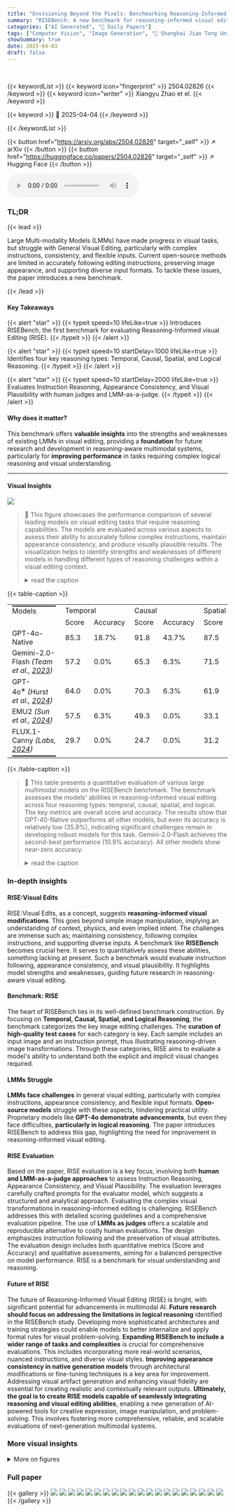 ```yaml
---
title: "Envisioning Beyond the Pixels: Benchmarking Reasoning-Informed Visual Editing"
summary: "RISEBench: A new benchmark for reasoning-informed visual editing to evaluate instruction following, appearance consistency and plausibility in generated images."
categories: ["AI Generated", "🤗 Daily Papers"]
tags: ["Computer Vision", "Image Generation", "🏢 Shanghai Jiao Tong University",]
showSummary: true
date: 2025-04-03
draft: false
---
```


<br>

{{< keywordList >}}
{{< keyword icon="fingerprint" >}} 2504.02826 {{< /keyword >}}
{{< keyword icon="writer" >}} Xiangyu Zhao et el. {{< /keyword >}}
 
{{< keyword >}} 🤗 2025-04-04 {{< /keyword >}}
 
{{< /keywordList >}}

{{< button href="https://arxiv.org/abs/2504.02826" target="_self" >}}
↗ arXiv
{{< /button >}}
{{< button href="https://huggingface.co/papers/2504.02826" target="_self" >}}
↗ Hugging Face
{{< /button >}}



<audio controls>
    <source src="https://ai-paper-reviewer.com/2504.02826/podcast.wav" type="audio/wav">
    Your browser does not support the audio element.
</audio>


### TL;DR


{{< lead >}}

Large Multi-modality Models (LMMs) have made progress in visual tasks, but struggle with General Visual Editing, particularly with complex instructions, consistency, and flexible inputs. Current open-source methods are limited in accurately following editing instructions, preserving image appearance, and supporting diverse input formats. To tackle these issues, the paper introduces a new benchmark.

{{< /lead >}}


#### Key Takeaways

{{< alert "star" >}}
{{< typeit speed=10 lifeLike=true >}} Introduces RISEBench, the first benchmark for evaluating Reasoning-Informed visual Editing (RISE). {{< /typeit >}}
{{< /alert >}}

{{< alert "star" >}}
{{< typeit speed=10 startDelay=1000 lifeLike=true >}} Identifies four key reasoning types: Temporal, Causal, Spatial, and Logical Reasoning. {{< /typeit >}}
{{< /alert >}}

{{< alert "star" >}}
{{< typeit speed=10 startDelay=2000 lifeLike=true >}} Evaluates Instruction Reasoning, Appearance Consistency, and Visual Plausibility with human judges and LMM-as-a-judge. {{< /typeit >}}
{{< /alert >}}

#### Why does it matter?
This benchmark offers **valuable insights** into the strengths and weaknesses of existing LMMs in visual editing, providing a **foundation** for future research and development in reasoning-aware multimodal systems, particularly for **improving performance** in tasks requiring complex logical reasoning and visual understanding.

------
#### Visual Insights



![](https://arxiv.org/html/2504.02826/x1.png)

> 🔼 This figure showcases the performance comparison of several leading models on visual editing tasks that require reasoning capabilities.  The models are evaluated across various aspects to assess their ability to accurately follow complex instructions, maintain appearance consistency, and produce visually plausible results.  The visualization helps to identify strengths and weaknesses of different models in handling different types of reasoning challenges within a visual editing context.
> <details>
> <summary>read the caption</summary>
> Figure 1: Comparison of leading models on our Reasoning-Informed viSual Editing tasks.
> </details>





{{< table-caption >}}
<table class="ltx_tabular ltx_align_middle" id="S3.T1.1.1">
<tr class="ltx_tr" id="S3.T1.1.1.2">
<td class="ltx_td ltx_align_left ltx_border_r" id="S3.T1.1.1.2.1" style="padding:2pt 8.0pt;">
<span class="ltx_rule" style="width:100%;height:1.5pt;background:black;display:inline-block;"> </span>
<span class="ltx_text ltx_font_bold" id="S3.T1.1.1.2.1.1">Models</span>
</td>
<td class="ltx_td ltx_align_center ltx_border_r" colspan="2" id="S3.T1.1.1.2.2" style="padding:2pt 8.0pt;"><span class="ltx_text ltx_font_bold" id="S3.T1.1.1.2.2.1">Temporal</span></td>
<td class="ltx_td ltx_align_center ltx_border_r" colspan="2" id="S3.T1.1.1.2.3" style="padding:2pt 8.0pt;"><span class="ltx_text ltx_font_bold" id="S3.T1.1.1.2.3.1">Causal</span></td>
<td class="ltx_td ltx_align_center ltx_border_r" colspan="2" id="S3.T1.1.1.2.4" style="padding:2pt 8.0pt;"><span class="ltx_text ltx_font_bold" id="S3.T1.1.1.2.4.1">Spatial</span></td>
<td class="ltx_td ltx_align_center ltx_border_r" colspan="2" id="S3.T1.1.1.2.5" style="padding:2pt 8.0pt;"><span class="ltx_text ltx_font_bold" id="S3.T1.1.1.2.5.1">Logical</span></td>
<td class="ltx_td ltx_align_center" colspan="2" id="S3.T1.1.1.2.6" style="padding:2pt 8.0pt;"><span class="ltx_text ltx_font_bold" id="S3.T1.1.1.2.6.1">Total</span></td>
</tr>
<tr class="ltx_tr" id="S3.T1.1.1.3">
<td class="ltx_td ltx_border_r" id="S3.T1.1.1.3.1" style="padding:2pt 8.0pt;"></td>
<td class="ltx_td ltx_align_center" id="S3.T1.1.1.3.2" style="padding:2pt 8.0pt;">Score</td>
<td class="ltx_td ltx_align_center ltx_border_r" id="S3.T1.1.1.3.3" style="padding:2pt 8.0pt;">Accuracy</td>
<td class="ltx_td ltx_align_center" id="S3.T1.1.1.3.4" style="padding:2pt 8.0pt;">Score</td>
<td class="ltx_td ltx_align_center ltx_border_r" id="S3.T1.1.1.3.5" style="padding:2pt 8.0pt;">Accuracy</td>
<td class="ltx_td ltx_align_center" id="S3.T1.1.1.3.6" style="padding:2pt 8.0pt;">Score</td>
<td class="ltx_td ltx_align_center ltx_border_r" id="S3.T1.1.1.3.7" style="padding:2pt 8.0pt;">Accuracy</td>
<td class="ltx_td ltx_align_center" id="S3.T1.1.1.3.8" style="padding:2pt 8.0pt;">Score</td>
<td class="ltx_td ltx_align_center ltx_border_r" id="S3.T1.1.1.3.9" style="padding:2pt 8.0pt;">Accuracy</td>
<td class="ltx_td ltx_align_center" id="S3.T1.1.1.3.10" style="padding:2pt 8.0pt;">Score</td>
<td class="ltx_td ltx_align_center" id="S3.T1.1.1.3.11" style="padding:2pt 8.0pt;">Accuracy</td>
</tr>
<tr class="ltx_tr" id="S3.T1.1.1.4">
<td class="ltx_td ltx_align_left ltx_border_r ltx_border_t" id="S3.T1.1.1.4.1" style="padding:2pt 8.0pt;">GPT-4o-Native</td>
<td class="ltx_td ltx_align_center ltx_border_t" id="S3.T1.1.1.4.2" style="padding:2pt 8.0pt;">85.3</td>
<td class="ltx_td ltx_align_center ltx_border_r ltx_border_t" id="S3.T1.1.1.4.3" style="padding:2pt 8.0pt;"><span class="ltx_text ltx_font_bold" id="S3.T1.1.1.4.3.1">18.7%</span></td>
<td class="ltx_td ltx_align_center ltx_border_t" id="S3.T1.1.1.4.4" style="padding:2pt 8.0pt;">91.8</td>
<td class="ltx_td ltx_align_center ltx_border_r ltx_border_t" id="S3.T1.1.1.4.5" style="padding:2pt 8.0pt;"><span class="ltx_text ltx_font_bold" id="S3.T1.1.1.4.5.1">43.7%</span></td>
<td class="ltx_td ltx_align_center ltx_border_t" id="S3.T1.1.1.4.6" style="padding:2pt 8.0pt;">87.5</td>
<td class="ltx_td ltx_align_center ltx_border_r ltx_border_t" id="S3.T1.1.1.4.7" style="padding:2pt 8.0pt;"><span class="ltx_text ltx_font_bold" id="S3.T1.1.1.4.7.1">43.7%</span></td>
<td class="ltx_td ltx_align_center ltx_border_t" id="S3.T1.1.1.4.8" style="padding:2pt 8.0pt;">62.5</td>
<td class="ltx_td ltx_align_center ltx_border_r ltx_border_t" id="S3.T1.1.1.4.9" style="padding:2pt 8.0pt;"><span class="ltx_text ltx_font_bold" id="S3.T1.1.1.4.9.1">37.5%</span></td>
<td class="ltx_td ltx_align_center ltx_border_t" id="S3.T1.1.1.4.10" style="padding:2pt 8.0pt;">81.8</td>
<td class="ltx_td ltx_align_center ltx_border_t" id="S3.T1.1.1.4.11" style="padding:2pt 8.0pt;"><span class="ltx_text ltx_font_bold" id="S3.T1.1.1.4.11.1">35.9%</span></td>
</tr>
<tr class="ltx_tr" id="S3.T1.1.1.5">
<td class="ltx_td ltx_align_left ltx_border_r" id="S3.T1.1.1.5.1" style="padding:2pt 8.0pt;">Gemini-2.0-Flash <cite class="ltx_cite ltx_citemacro_citep">(Team et al., <a class="ltx_ref" href="https://arxiv.org/html/2504.02826v1#bib.bib18" title="">2023</a>)</cite>
</td>
<td class="ltx_td ltx_align_center" id="S3.T1.1.1.5.2" style="padding:2pt 8.0pt;">57.2</td>
<td class="ltx_td ltx_align_center ltx_border_r" id="S3.T1.1.1.5.3" style="padding:2pt 8.0pt;">0.0%</td>
<td class="ltx_td ltx_align_center" id="S3.T1.1.1.5.4" style="padding:2pt 8.0pt;">65.3</td>
<td class="ltx_td ltx_align_center ltx_border_r" id="S3.T1.1.1.5.5" style="padding:2pt 8.0pt;">6.3%</td>
<td class="ltx_td ltx_align_center" id="S3.T1.1.1.5.6" style="padding:2pt 8.0pt;">71.5</td>
<td class="ltx_td ltx_align_center ltx_border_r" id="S3.T1.1.1.5.7" style="padding:2pt 8.0pt;">25.0%</td>
<td class="ltx_td ltx_align_center" id="S3.T1.1.1.5.8" style="padding:2pt 8.0pt;">32.5</td>
<td class="ltx_td ltx_align_center ltx_border_r" id="S3.T1.1.1.5.9" style="padding:2pt 8.0pt;">12.5%</td>
<td class="ltx_td ltx_align_center" id="S3.T1.1.1.5.10" style="padding:2pt 8.0pt;">56.6</td>
<td class="ltx_td ltx_align_center" id="S3.T1.1.1.5.11" style="padding:2pt 8.0pt;">10.9%</td>
</tr>
<tr class="ltx_tr" id="S3.T1.1.1.1">
<td class="ltx_td ltx_align_left ltx_border_r" id="S3.T1.1.1.1.1" style="padding:2pt 8.0pt;">GPT-4o<sup class="ltx_sup" id="S3.T1.1.1.1.1.1">∗</sup> <cite class="ltx_cite ltx_citemacro_citep">(Hurst et al., <a class="ltx_ref" href="https://arxiv.org/html/2504.02826v1#bib.bib6" title="">2024</a>)</cite>
</td>
<td class="ltx_td ltx_align_center" id="S3.T1.1.1.1.2" style="padding:2pt 8.0pt;">64.0</td>
<td class="ltx_td ltx_align_center ltx_border_r" id="S3.T1.1.1.1.3" style="padding:2pt 8.0pt;">0.0%</td>
<td class="ltx_td ltx_align_center" id="S3.T1.1.1.1.4" style="padding:2pt 8.0pt;">70.3</td>
<td class="ltx_td ltx_align_center ltx_border_r" id="S3.T1.1.1.1.5" style="padding:2pt 8.0pt;">6.3%</td>
<td class="ltx_td ltx_align_center" id="S3.T1.1.1.1.6" style="padding:2pt 8.0pt;">61.9</td>
<td class="ltx_td ltx_align_center ltx_border_r" id="S3.T1.1.1.1.7" style="padding:2pt 8.0pt;">6.3%</td>
<td class="ltx_td ltx_align_center" id="S3.T1.1.1.1.8" style="padding:2pt 8.0pt;">37.5</td>
<td class="ltx_td ltx_align_center ltx_border_r" id="S3.T1.1.1.1.9" style="padding:2pt 8.0pt;">6.3%</td>
<td class="ltx_td ltx_align_center" id="S3.T1.1.1.1.10" style="padding:2pt 8.0pt;">58.4</td>
<td class="ltx_td ltx_align_center" id="S3.T1.1.1.1.11" style="padding:2pt 8.0pt;">4.7%</td>
</tr>
<tr class="ltx_tr" id="S3.T1.1.1.6">
<td class="ltx_td ltx_align_left ltx_border_r" id="S3.T1.1.1.6.1" style="padding:2pt 8.0pt;">EMU2 <cite class="ltx_cite ltx_citemacro_citep">(Sun et al., <a class="ltx_ref" href="https://arxiv.org/html/2504.02826v1#bib.bib16" title="">2024</a>)</cite>
</td>
<td class="ltx_td ltx_align_center" id="S3.T1.1.1.6.2" style="padding:2pt 8.0pt;">57.5</td>
<td class="ltx_td ltx_align_center ltx_border_r" id="S3.T1.1.1.6.3" style="padding:2pt 8.0pt;">6.3%</td>
<td class="ltx_td ltx_align_center" id="S3.T1.1.1.6.4" style="padding:2pt 8.0pt;">49.3</td>
<td class="ltx_td ltx_align_center ltx_border_r" id="S3.T1.1.1.6.5" style="padding:2pt 8.0pt;">0.0%</td>
<td class="ltx_td ltx_align_center" id="S3.T1.1.1.6.6" style="padding:2pt 8.0pt;">33.1</td>
<td class="ltx_td ltx_align_center ltx_border_r" id="S3.T1.1.1.6.7" style="padding:2pt 8.0pt;">0.0%</td>
<td class="ltx_td ltx_align_center" id="S3.T1.1.1.6.8" style="padding:2pt 8.0pt;">18.8</td>
<td class="ltx_td ltx_align_center ltx_border_r" id="S3.T1.1.1.6.9" style="padding:2pt 8.0pt;">0.0%</td>
<td class="ltx_td ltx_align_center" id="S3.T1.1.1.6.10" style="padding:2pt 8.0pt;">39.7</td>
<td class="ltx_td ltx_align_center" id="S3.T1.1.1.6.11" style="padding:2pt 8.0pt;">1.5%</td>
</tr>
<tr class="ltx_tr" id="S3.T1.1.1.7">
<td class="ltx_td ltx_align_left ltx_border_r" id="S3.T1.1.1.7.1" style="padding:2pt 8.0pt;">FLUX.1-Canny <cite class="ltx_cite ltx_citemacro_citep">(Labs, <a class="ltx_ref" href="https://arxiv.org/html/2504.02826v1#bib.bib9" title="">2024</a>)</cite>
</td>
<td class="ltx_td ltx_align_center" id="S3.T1.1.1.7.2" style="padding:2pt 8.0pt;">29.7</td>
<td class="ltx_td ltx_align_center ltx_border_r" id="S3.T1.1.1.7.3" style="padding:2pt 8.0pt;">0.0%</td>
<td class="ltx_td ltx_align_center" id="S3.T1.1.1.7.4" style="padding:2pt 8.0pt;">24.7</td>
<td class="ltx_td ltx_align_center ltx_border_r" id="S3.T1.1.1.7.5" style="padding:2pt 8.0pt;">0.0%</td>
<td class="ltx_td ltx_align_center" id="S3.T1.1.1.7.6" style="padding:2pt 8.0pt;">31.2</td>
<td class="ltx_td ltx_align_center ltx_border_r" id="S3.T1.1.1.7.7" style="padding:2pt 8.0pt;">0.0%</td>
<td class="ltx_td ltx_align_center" id="S3.T1.1.1.7.8" style="padding:2pt 8.0pt;">11.2</td>
<td class="ltx_td ltx_align_center ltx_border_r" id="S3.T1.1.1.7.9" style="padding:2pt 8.0pt;">0.0%</td>
<td class="ltx_td ltx_align_center" id="S3.T1.1.1.7.10" style="padding:2pt 8.0pt;">24.2</td>
<td class="ltx_td ltx_align_center" id="S3.T1.1.1.7.11" style="padding:2pt 8.0pt;">0.0%</td>
</tr>
<tr class="ltx_tr" id="S3.T1.1.1.8">
<td class="ltx_td ltx_align_left ltx_border_r" id="S3.T1.1.1.8.1" style="padding:2pt 8.0pt;"><span class="ltx_rule" style="width:100%;height:1.5pt;background:black;display:inline-block;"> </span></td>
<td class="ltx_td" id="S3.T1.1.1.8.2" style="padding:2pt 8.0pt;"></td>
<td class="ltx_td" id="S3.T1.1.1.8.3" style="padding:2pt 8.0pt;"></td>
<td class="ltx_td" id="S3.T1.1.1.8.4" style="padding:2pt 8.0pt;"></td>
<td class="ltx_td" id="S3.T1.1.1.8.5" style="padding:2pt 8.0pt;"></td>
<td class="ltx_td" id="S3.T1.1.1.8.6" style="padding:2pt 8.0pt;"></td>
<td class="ltx_td" id="S3.T1.1.1.8.7" style="padding:2pt 8.0pt;"></td>
<td class="ltx_td" id="S3.T1.1.1.8.8" style="padding:2pt 8.0pt;"></td>
<td class="ltx_td" id="S3.T1.1.1.8.9" style="padding:2pt 8.0pt;"></td>
<td class="ltx_td" id="S3.T1.1.1.8.10" style="padding:2pt 8.0pt;"></td>
<td class="ltx_td" id="S3.T1.1.1.8.11" style="padding:2pt 8.0pt;"></td>
</tr>
</table>{{< /table-caption >}}

> 🔼 This table presents a quantitative evaluation of various large multimodal models on the RISEBench benchmark.  The benchmark assesses the models' abilities in reasoning-informed visual editing across four reasoning types: temporal, causal, spatial, and logical.  The key metrics are overall score and accuracy.  The results show that GPT-40-Native outperforms all other models, but even its accuracy is relatively low (35.9%), indicating significant challenges remain in developing robust models for this task. Gemini-2.0-Flash achieves the second-best performance (10.9% accuracy). All other models show near-zero accuracy.
> <details>
> <summary>read the caption</summary>
> Table 1: Overall performance on RISEBench. GPT-4o-Native achieves the highest performance with an accuracy of only 35.9%, followed by Gemini-2-Flash with the second-highest accuracy (10.9%). The remaining models perform close to zero, which highlights the significant challenges that remain in achieving robust reasoning-informed visual editing.
> </details>





### In-depth insights


#### RISE:Visual Edits
RISE:Visual Edits, as a concept, suggests **reasoning-informed visual modifications**. This goes beyond simple image manipulation, implying an understanding of context, physics, and even implied intent. The challenges are immense such as; maintaining consistency, following complex instructions, and supporting diverse inputs. A benchmark like **RISEBench** becomes crucial here. It serves to quantitatively assess these abilities, something lacking at present. Such a benchmark would evaluate instruction following, appearance consistency, and visual plausibility. It highlights model strengths and weaknesses, guiding future research in reasoning-aware visual editing.

#### Benchmark: RISE
The heart of RISEBench lies in its well-defined benchmark construction. By focusing on **Temporal, Causal, Spatial, and Logical Reasoning**, the benchmark categorizes the key image editing challenges. The **curation of high-quality test cases** for each category is key. Each sample includes an input image and an instruction prompt, thus illustrating reasoning-driven image transformations. Through these categories, RISE aims to evaluate a model's ability to understand both the explicit and implicit visual changes required.

#### LMMs Struggle
**LMMs face challenges** in general visual editing, particularly with complex instructions, appearance consistency, and flexible input formats. **Open-source models** struggle with these aspects, hindering practical utility. Proprietary models like **GPT-4o demonstrate advancements**, but even they face difficulties, **particularly in logical reasoning**. The paper introduces RISEBench to address this gap, highlighting the need for improvement in reasoning-informed visual editing.

#### RISE Evaluation
Based on the paper, RISE evaluation is a key focus, involving both **human and LMM-as-a-judge approaches** to assess Instruction Reasoning, Appearance Consistency, and Visual Plausibility. The evaluation leverages carefully crafted prompts for the evaluator model, which suggests a structured and analytical approach. Evaluating the complex visual transformations in reasoning-informed editing is challenging. RISEBench addresses this with detailed scoring guidelines and a comprehensive evaluation pipeline. The use of **LMMs as judges** offers a scalable and reproducible alternative to costly human evaluations. The design emphasizes instruction following and the preservation of visual attributes. The evaluation design includes both quantitative metrics (Score and Accuracy) and qualitative assessments, aiming for a balanced perspective on model performance. RISE is a benchmark for visual understanding and reasoning. 

#### Future of RISE
The future of Reasoning-Informed Visual Editing (RISE) is bright, with significant potential for advancements in multimodal AI.  **Future research should focus on addressing the limitations in logical reasoning** identified in the RISEBench study. Developing more sophisticated architectures and training strategies could enable models to better internalize and apply formal rules for visual problem-solving.  **Expanding RISEBench to include a wider range of tasks and complexities** is crucial for comprehensive evaluations. This includes incorporating more real-world scenarios, nuanced instructions, and diverse visual styles.  **Improving appearance consistency in native generation models** through architectural modifications or fine-tuning techniques is a key area for improvement. Addressing visual artifact generation and enhancing visual fidelity are essential for creating realistic and contextually relevant outputs.  **Ultimately, the goal is to create RISE models capable of seamlessly integrating reasoning and visual editing abilities**, enabling a new generation of AI-powered tools for creative expression, image manipulation, and problem-solving. This involves fostering more comprehensive, reliable, and scalable evaluations of next-generation multimodal systems.


### More visual insights

<details>
<summary>More on figures
</summary>


![](https://arxiv.org/html/2504.02826/x2.png)

> 🔼 RISEBench is a benchmark for evaluating reasoning-informed visual editing.  Figure 2 shows example questions from each of its four reasoning categories: Temporal, Causal, Spatial, and Logical. Each example requires a deep understanding of the image and the ability to reason about changes over time, cause-and-effect relationships, spatial arrangements, and logical inferences. This highlights the complexity of the tasks in RISEBench and the advanced reasoning skills needed to solve them.
> <details>
> <summary>read the caption</summary>
> Figure 2: Overview of RISEBench. We present illustrative example questions from each of the four problem categories, each demanding profound image understanding and reasoning capabilities.
> </details>



![](https://arxiv.org/html/2504.02826/x3.png)

> 🔼 RISEBench evaluates generated images based on three key aspects: how well the image follows instructions, how consistent the image's appearance is with the original, and how visually realistic the image is.  For each aspect, GPT-40 assesses various image features and provides a score.
> <details>
> <summary>read the caption</summary>
> Figure 3: Evaluation metrics of RISEBench. RISEBench assesses the quality of generated images along three key dimensions: Instruction Following, Appearance Consistency, and Visual Plausibility. For each dimension, carefully crafted prompts are provided to the evaluator model (GPT-4o in this study), which analyzes various inputs and returns scores for each corresponding sub-dimension.
> </details>



![](https://arxiv.org/html/2504.02826/x4.png)

> 🔼 This figure compares the performance of various large multimodal models on three key aspects of reasoning-informed visual editing: Instruction Reasoning (how well the model follows instructions), Appearance Consistency (how well the model maintains the original image's visual attributes during editing), and Visual Plausibility (how realistic and coherent the generated image is).  As shown, GPT-40-Native and Gemini-2-Flash, which use native image generation, significantly outperform the other models across all three dimensions.  GPT-40*, although proficient at understanding instructions, struggles to preserve the original image's appearance. The remaining models exhibit poor performance in following instructions, which underscores the challenge of effectively integrating reasoning into visual editing.
> <details>
> <summary>read the caption</summary>
> Figure 4: Comparison across models on three evaluation sub-dimensions. The native generation models, GPT-4o-Native and Gemini-2-Flash, demonstrate strong performance across all three evaluation dimensions. GPT-4o∗ performs well in instruction reasoning but struggles with appearance consistency. The remaining models fail to follow instructions, highlighting the gap in reasoning-informed visual editing.
> </details>



![](https://arxiv.org/html/2504.02826/x5.png)

> 🔼 This figure visualizes the outputs of five different large multimodal models on a selection of tasks from the RISEBench benchmark.  Each row represents a specific reasoning task (temporal, causal, spatial, or logical), showing the input image and the results generated by each of the five models.  The models' outputs demonstrate varying degrees of success in understanding and correctly performing the instructed image manipulations. The differences highlight the challenges models still face in general visual editing, especially when complex reasoning is involved. Appendix B in the paper provides a more complete set of results for all tasks.
> <details>
> <summary>read the caption</summary>
> Figure 5: Examples of models’ outputs on RISEBench. The complete outputs of the five evaluated models are provided in Appx. B for comprehensive comparison.
> </details>



![](https://arxiv.org/html/2504.02826/x6.png)

> 🔼 Figure 6 displays the strong agreement between human and model evaluations of image generation quality.  Subfigure (a) shows overlapping score distributions for human judges and a GPT-40 model acting as an automated evaluator.  Subfigure (b) shows the Mean Absolute Error (MAE) between human and model scores across three dimensions (Instruction Reasoning, Appearance Consistency, Visual Plausibility) and the overall score, all with low MAE values. This indicates the model's assessments closely match human judgments.
> <details>
> <summary>read the caption</summary>
> Figure 6: Correlation between human and model-based judgments. (a) illustrates the score distributions from human annotators and the model-based evaluator, while (b) presents the MAE between the two, with scores ranging from 0 to 4. The close alignment in score distributions and the low MAE values together indicate a strong correlation between human and model judgments.
> </details>



![](https://arxiv.org/html/2504.02826/x7.png)

> 🔼 This figure illustrates the multi-stage process used by the GPT-40* model for image generation.  It starts with analyzing the input image and instructions.  Then, it creates a textual description of the reasoning process, which is then used to generate code that overlays elements (such as lines or text) onto the original image.  This approach contrasts with the native generation models that directly modify pixel values of the image.
> <details>
> <summary>read the caption</summary>
> Figure 7: Example of cascade generation pipeline in GPT-4o∗.
> </details>



![](https://arxiv.org/html/2504.02826/x8.png)

> 🔼 This figure displays examples of outputs from various large multimodal models (LMMs) on a subset of the logical reasoning tasks within the RISEBench benchmark.  Each row presents a single task, showing the input image and the generated outputs from five different models: EMU2, FLUX.1-Canny, GPT-40*, Gemini-2.0-Flash, and GPT-40-Native. The tasks include solving mazes, completing shape patterns, solving mathematical equations represented visually, and solving classic puzzles like the Klotski game. The figure allows for a visual comparison of the models' performance on a diverse range of logical reasoning problems.
> <details>
> <summary>read the caption</summary>
> Figure 8: Logical Reasoning Outputs – Part 1.
> </details>



![](https://arxiv.org/html/2504.02826/x9.png)

> 🔼 Figure 9 shows the outputs of five different large multimodal models on a subset of logical reasoning tasks from the RISEBench benchmark.  Each task requires the model to solve a visual puzzle or logical challenge, such as completing a pattern, solving a maze, or arranging objects according to specific rules. The figure visually compares the performance of each model, highlighting their relative strengths and weaknesses in terms of their ability to perform logical reasoning on visual tasks.
> <details>
> <summary>read the caption</summary>
> Figure 9: Logical Reasoning Outputs – Part 2.
> </details>



![](https://arxiv.org/html/2504.02826/x10.png)

> 🔼 This figure displays example outputs from different large multi-modality models (LMMs) on spatial reasoning tasks within the RISEBench benchmark.  The tasks require the models to understand and manipulate spatial relationships between objects. Examples include generating a top-down view of a scene, assembling objects into a complete structure, or understanding the spatial relationships between objects to correctly arrange them in 3D space. The figure showcases the differences in the models' abilities to perform these tasks accurately and effectively, highlighting both strengths and limitations of each model.
> <details>
> <summary>read the caption</summary>
> Figure 10: Spatial Reasoning Outputs – Part 1.
> </details>



![](https://arxiv.org/html/2504.02826/x11.png)

> 🔼 This figure shows the outputs of five different large multi-modality models (LMMs) on a series of spatial reasoning tasks.  Each task requires the model to manipulate or reason about the spatial relationships between objects, such as assembling parts to form a complete object (e.g., a table or clock), creating a specific shape from smaller parts (e.g., a tangram), or completing a visual puzzle. The models' responses demonstrate varying levels of success in understanding and correctly performing these tasks.  The image highlights differences in the models' abilities to understand spatial relationships, spatial transformations and geometric structures.
> <details>
> <summary>read the caption</summary>
> Figure 11: Spatial Reasoning Outputs – Part 2.
> </details>



![](https://arxiv.org/html/2504.02826/x12.png)

> 🔼 This figure displays example outputs from five different models (EMU2, FLUX1-Canny, GPT-40*, Gemini-2.0-Flash, GPT-40-Native) when tasked with temporal reasoning tasks.  Each row presents a different prompt, showing the original image and the resulting image generated by each model. The prompts involve predicting how an object's appearance will change over time (e.g., a banana ripening, a puppy growing, a person aging). The figure helps to visualize how well different models understand temporal change and generate consistent, realistic outputs.
> <details>
> <summary>read the caption</summary>
> Figure 12: Temporal Reasoning Outputs – Part 1.
> </details>



![](https://arxiv.org/html/2504.02826/x13.png)

> 🔼 This figure displays example outputs from five different visual editing models (EMU2, FLUX 1.0-Canny, GPT-40*, Gemini 2.0-Flash, GPT-40-Native) on temporal reasoning tasks.  Each row presents a task, showing the input image and the outputs generated by each model.  The tasks involve predicting the visual changes of an image over time, such as fruit rotting, a person's hair growing, or a building weathering. The results highlight the varying capabilities of these models in terms of accuracy, realism, and consistency.
> <details>
> <summary>read the caption</summary>
> Figure 13: Temporal Reasoning Outputs – Part 2.
> </details>



![](https://arxiv.org/html/2504.02826/x14.png)

> 🔼 This figure showcases example outputs from five different large multi-modality models (LMMs) for causal reasoning tasks within the RISEBench benchmark.  Each row presents a single causal reasoning challenge, beginning with the input image and prompt.  The subsequent columns display the outputs generated by each of the five models: EMU2, FLUX.1-Canny, GPT-40*, Gemini-2.0-Flash, and GPT-40-Native. The figure illustrates the variation in model performance in addressing causal reasoning scenarios related to visual editing.  The challenges involve understanding and depicting the visual consequences of actions or events on an object, such as the effect of biting an apple, roasting a steak, or the impact of a ball hitting an obstacle.
> <details>
> <summary>read the caption</summary>
> Figure 14: Causal Reasoning Outputs – Part 1.
> </details>



![](https://arxiv.org/html/2504.02826/x9.png)

> 🔼 This figure shows examples of model outputs for causal reasoning tasks in the RISEBench benchmark.  Each row presents a causal reasoning task, beginning with the input image and the instruction, followed by outputs from five different large multi-modal models (LMMs): EMU2, FLUX.1-Canny, GPT-40*, Gemini-2.0-Flash, and GPT-40-Native. The tasks require the models to understand and generate images representing the result of a causal event or action applied to the input image. The variety of tasks and model outputs demonstrate the challenges in accurate causal reasoning in visual editing.
> <details>
> <summary>read the caption</summary>
> Figure 15: Causal Reasoning Outputs – Part 2.
> </details>



</details>






### Full paper

{{< gallery >}}
<img src="https://ai-paper-reviewer.com/2504.02826/1.png" class="grid-w50 md:grid-w33 xl:grid-w25" />
<img src="https://ai-paper-reviewer.com/2504.02826/2.png" class="grid-w50 md:grid-w33 xl:grid-w25" />
<img src="https://ai-paper-reviewer.com/2504.02826/3.png" class="grid-w50 md:grid-w33 xl:grid-w25" />
<img src="https://ai-paper-reviewer.com/2504.02826/4.png" class="grid-w50 md:grid-w33 xl:grid-w25" />
<img src="https://ai-paper-reviewer.com/2504.02826/5.png" class="grid-w50 md:grid-w33 xl:grid-w25" />
<img src="https://ai-paper-reviewer.com/2504.02826/6.png" class="grid-w50 md:grid-w33 xl:grid-w25" />
<img src="https://ai-paper-reviewer.com/2504.02826/7.png" class="grid-w50 md:grid-w33 xl:grid-w25" />
<img src="https://ai-paper-reviewer.com/2504.02826/8.png" class="grid-w50 md:grid-w33 xl:grid-w25" />
<img src="https://ai-paper-reviewer.com/2504.02826/9.png" class="grid-w50 md:grid-w33 xl:grid-w25" />
<img src="https://ai-paper-reviewer.com/2504.02826/10.png" class="grid-w50 md:grid-w33 xl:grid-w25" />
<img src="https://ai-paper-reviewer.com/2504.02826/11.png" class="grid-w50 md:grid-w33 xl:grid-w25" />
<img src="https://ai-paper-reviewer.com/2504.02826/12.png" class="grid-w50 md:grid-w33 xl:grid-w25" />
<img src="https://ai-paper-reviewer.com/2504.02826/13.png" class="grid-w50 md:grid-w33 xl:grid-w25" />
<img src="https://ai-paper-reviewer.com/2504.02826/14.png" class="grid-w50 md:grid-w33 xl:grid-w25" />
<img src="https://ai-paper-reviewer.com/2504.02826/15.png" class="grid-w50 md:grid-w33 xl:grid-w25" />
<img src="https://ai-paper-reviewer.com/2504.02826/16.png" class="grid-w50 md:grid-w33 xl:grid-w25" />
<img src="https://ai-paper-reviewer.com/2504.02826/17.png" class="grid-w50 md:grid-w33 xl:grid-w25" />
<img src="https://ai-paper-reviewer.com/2504.02826/18.png" class="grid-w50 md:grid-w33 xl:grid-w25" />
<img src="https://ai-paper-reviewer.com/2504.02826/19.png" class="grid-w50 md:grid-w33 xl:grid-w25" />
<img src="https://ai-paper-reviewer.com/2504.02826/20.png" class="grid-w50 md:grid-w33 xl:grid-w25" />
{{< /gallery >}}